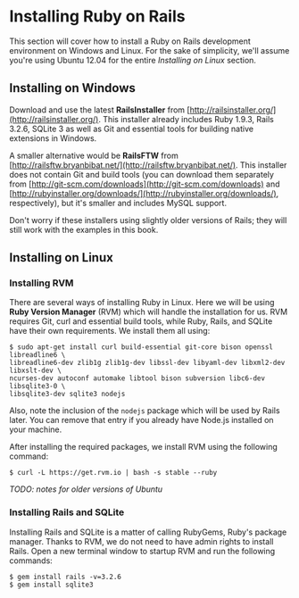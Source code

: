 # Installing Ruby on Rails

This section will cover how to install a Ruby on Rails development environment on Windows and Linux. For the sake of simplicity, we'll assume you're using Ubuntu 12.04 for the entire _Installing on Linux_ section.

## Installing on Windows

Download and use the latest **RailsInstaller** from [http://railsinstaller.org/](http://railsinstaller.org/). This installer already includes Ruby 1.9.3, Rails 3.2.6, SQLite 3 as well as Git and essential tools for building native extensions in Windows.

A smaller alternative would be **RailsFTW** from [http://railsftw.bryanbibat.net/](http://railsftw.bryanbibat.net/). This installer does not contain Git and build tools (you can download them separately from [http://git-scm.com/downloads](http://git-scm.com/downloads) and [http://rubyinstaller.org/downloads/](http://rubyinstaller.org/downloads/), respectively), but it's smaller and includes MySQL support.

Don't worry if these installers using slightly older versions of Rails; they will still work with the examples in this book.

## Installing on Linux

### Installing RVM

There are several ways of installing Ruby in Linux. Here we will be using **Ruby Version Manager** (RVM) which will handle the installation for us. RVM requires Git, curl and essential build tools, while Ruby, Rails, and SQLite have their own requirements. We install them all using:

    $ sudo apt-get install curl build-essential git-core bison openssl libreadline6 \
    libreadline6-dev zlib1g zlib1g-dev libssl-dev libyaml-dev libxml2-dev libxslt-dev \
    ncurses-dev autoconf automake libtool bison subversion libc6-dev libsqlite3-0 \
    libsqlite3-dev sqlite3 nodejs

Also, note the inclusion of the `nodejs` package which will be used by Rails later. You can remove that entry if you already have Node.js installed on your machine.

After installing the required packages, we install RVM using the following command:

    $ curl -L https://get.rvm.io | bash -s stable --ruby

_TODO: notes for older versions of Ubuntu_

### Installing Rails and SQLite

Installing Rails and SQLite is a matter of calling RubyGems, Ruby's package manager. Thanks to RVM, we do not need to have admin rights to install Rails. Open a new terminal window to startup RVM and run the following commands:

    $ gem install rails -v=3.2.6
    $ gem install sqlite3


